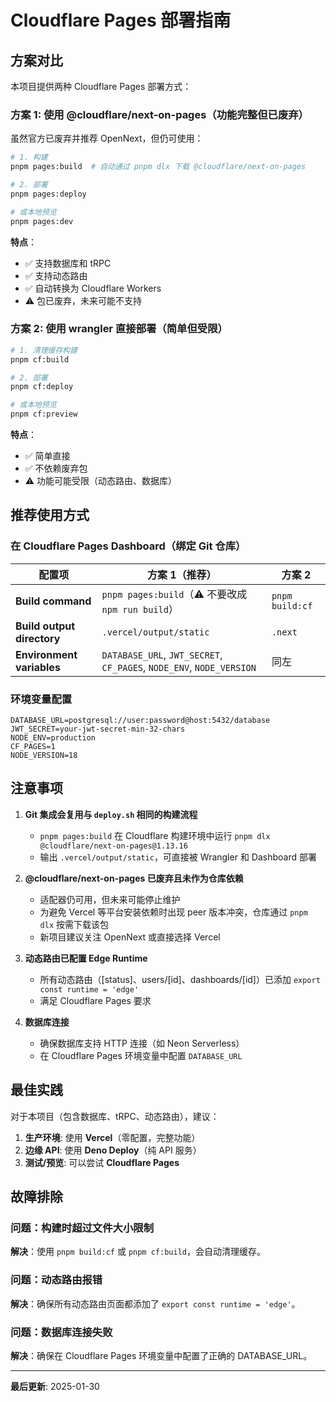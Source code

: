 # Cloudflare Pages 部署指南

## 方案对比

本项目提供两种 Cloudflare Pages 部署方式：

### 方案 1: 使用 @cloudflare/next-on-pages（功能完整但已废弃）

虽然官方已废弃并推荐 OpenNext，但仍可使用：

```bash
# 1. 构建
pnpm pages:build  # 自动通过 pnpm dlx 下载 @cloudflare/next-on-pages

# 2. 部署
pnpm pages:deploy

# 或本地预览
pnpm pages:dev
```

**特点**：
- ✅ 支持数据库和 tRPC
- ✅ 支持动态路由
- ✅ 自动转换为 Cloudflare Workers
- ⚠️ 包已废弃，未来可能不支持

### 方案 2: 使用 wrangler 直接部署（简单但受限）

```bash
# 1. 清理缓存构建
pnpm cf:build

# 2. 部署
pnpm cf:deploy

# 或本地预览
pnpm cf:preview
```

**特点**：
- ✅ 简单直接
- ✅ 不依赖废弃包
- ⚠️ 功能可能受限（动态路由、数据库）

## 推荐使用方式

### 在 Cloudflare Pages Dashboard（绑定 Git 仓库）

| 配置项 | 方案 1（推荐） | 方案 2 |
|--------|--------------|--------|
| **Build command** | `pnpm pages:build`（⚠️ 不要改成 `npm run build`） | `pnpm build:cf` |
| **Build output directory** | `.vercel/output/static` | `.next` |
| **Environment variables** | `DATABASE_URL`, `JWT_SECRET`, `CF_PAGES`, `NODE_ENV`, `NODE_VERSION` | 同左 |

### 环境变量配置

```env
DATABASE_URL=postgresql://user:password@host:5432/database
JWT_SECRET=your-jwt-secret-min-32-chars
NODE_ENV=production
CF_PAGES=1
NODE_VERSION=18
```

## 注意事项

1. **Git 集成会复用与 `deploy.sh` 相同的构建流程**
   - `pnpm pages:build` 在 Cloudflare 构建环境中运行 `pnpm dlx @cloudflare/next-on-pages@1.13.16`
   - 输出 `.vercel/output/static`，可直接被 Wrangler 和 Dashboard 部署

2. **@cloudflare/next-on-pages 已废弃且未作为仓库依赖**
   - 适配器仍可用，但未来可能停止维护
   - 为避免 Vercel 等平台安装依赖时出现 peer 版本冲突，仓库通过 `pnpm dlx` 按需下载该包
   - 新项目建议关注 OpenNext 或直接选择 Vercel

3. **动态路由已配置 Edge Runtime**
   - 所有动态路由（[status]、users/[id]、dashboards/[id]）已添加 `export const runtime = 'edge'`
   - 满足 Cloudflare Pages 要求

4. **数据库连接**
   - 确保数据库支持 HTTP 连接（如 Neon Serverless）
   - 在 Cloudflare Pages 环境变量中配置 `DATABASE_URL`

## 最佳实践

对于本项目（包含数据库、tRPC、动态路由），建议：

1. **生产环境**: 使用 **Vercel**（零配置，完整功能）
2. **边缘 API**: 使用 **Deno Deploy**（纯 API 服务）
3. **测试/预览**: 可以尝试 **Cloudflare Pages**

## 故障排除

### 问题：构建时超过文件大小限制

**解决**：使用 `pnpm build:cf` 或 `pnpm cf:build`，会自动清理缓存。

### 问题：动态路由报错

**解决**：确保所有动态路由页面都添加了 `export const runtime = 'edge'`。

### 问题：数据库连接失败

**解决**：确保在 Cloudflare Pages 环境变量中配置了正确的 DATABASE_URL。

---

**最后更新**: 2025-01-30


